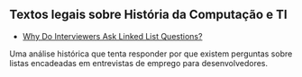 
## Textos legais sobre História da Computação e TI

* [Why Do Interviewers Ask Linked List Questions?](https://www.hillelwayne.com/post/linked-lists/)

Uma análise histórica que tenta responder por que existem perguntas sobre listas encadeadas em entrevistas de emprego para desenvolvedores.
